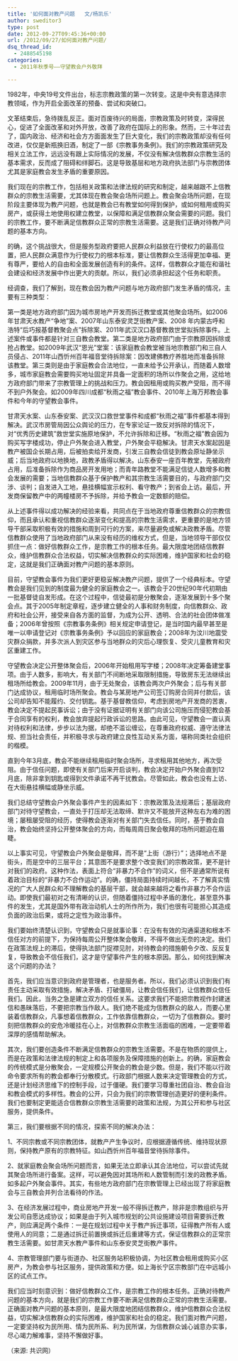```yaml
---
title: '如何面对教产问题   文/杨凯乐'
author: sweditor3
type: post
date: 2012-09-27T09:45:36+00:00
url: /2012/09/27/如何面对教产问题/
dsq_thread_id:
  - 2488545198
categories:
  - 2011年秋季号——守望教会户外敬拜

---
```

1982年，中央19号文件出台，标志宗教政策的第一次转变。这是中央有意选择宗教领域，作为开启全面改革的预备、尝试和突破口。

文革结束后，急待拨乱反正。面对百废待兴的局面，宗教政策及时转变，深得民心，促进了全面改革和对外开放，改善了政府在国际上的形象。然而，三十年过去了，国内政治、经济和社会方方面面发生了巨大变化，我们的宗教政策却没有任何改进，仅仅是新瓶换旧酒，制定了一部《宗教事务条例》。我们的宗教政策研究及相关立法工作，远远没有跟上实际情况的发展，不仅没有解决信教群众宗教生活的基本需求，反而成了阻碍和绊脚石。这是导致基层和地方政府执法部门与宗教团体尤其是家庭教会发生矛盾的重要原因。

我们现在的宗教工作，包括相关政策和法律法规的研究和制定，越来越跟不上信教群众的宗教生活需要，尤其体现在教会聚会场所问题上。教会聚会场所问题，在现阶段主要体现为教产问题，也就是教会已有教堂如何得到保护，或如何租用或购买房产，或获得土地使用权建立教堂，以保障和满足信教群众聚会需要的问题。我们的宗教工作，要不断满足信教群众正常的宗教生活需要。这是我们正确对待教产问题的基本方向。

的确，这个挑战很大，但是服务型政府要把人民群众利益放在行使权力的最高位置，把人民群众满意作为行使权力的根本标准，要让信教群众生活得更加幸福、更有尊严，要给人的自由和全面发展创造有利的条件。这样，信教群众才能在和谐社会建设和经济发展中作出更大的贡献。所以，我们必须承担起这个任务和职责。

经调查，我们了解到，现在教会因为教产问题与地方政府部门发生矛盾的情况，主要有三种类型：

第一类是地方政府部门因为城市房地产开发而拆迁教堂或其他聚会场所。如2006年甘肃天水教产“争地”案、2007年山东泰安灵芝街教产案、2008 年内蒙古呼和浩特“后巧报基督教聚会点”拆除案、2011年武汉汉口基督教救世堂拟拆除事件。上述案件或事件都是针对三自教会教堂。第二类是地方政府部门由于宗教原因拆除或抢占教堂。如2009年武汉“恩光”堂案：该家庭教会教堂被当地宗教部门和三自人员侵占、2011年山西忻州百年福音堂待拆除案：因改建佛教疗养胜地而准备拆除该教堂。第三类则是由于家庭教会合法地位，一直未给予公开承认，而随着人数增多，城市家庭教会需要购买地址固定并具备一定面积的场所以作聚会之用，这给地方政府部门带来了宗教管理上的挑战和压力。教会因租用或购买教产受阻，而不得不到户外聚会。如2009年四川成都“秋雨之福”教会事件、2010年上海万邦教会事件和今年的守望教会事件。

甘肃天水案、山东泰安案、武汉汉口救世堂事件和成都“秋雨之福”事件都基本得到解决。武汉市房管局因公众舆论的压力，在专家论证一致反对拆除的情况下，对“优秀历史建筑”救世堂实施原地保护，不允许拆除和迁移。“秋雨之福”教会因为购买写字楼成功，停止户外聚会进入教堂，户外聚会平稳解决。甘肃天水案起因是教产被国企长期占用，后被拍卖给开发商，引发三自教会信徒到教会原址静坐示威；后当地政府以地换地，政教矛盾得以解决。山东泰安一座百年教堂，先被政府占用，后准备拆除作为商品房开发用地；而青年路教堂不能满足信徒人数增多和教会发展的需要；当地信教群众基于保护教产和其宗教生活需要目的，与政府部门交涉、谈判；自发进入工地，悬挂横幅宣示权利、看守教产；到省会上访。最后，开发商保留教产中的两幢楼房不予拆除，并给予教会一定数额的赔偿。

从上述事件得以成功解决的经验来看，共同点在于当地政府尊重信教群众的宗教信仰，而且承认和重视信教群众逐渐变化和提高的宗教生活需求，更重要的是地方领导干部采取积极有效的措施和周到可行的方案，来尽量避免或解决政教矛盾。尽管信教群众使用了当地政府部门从来没有经历的维权方式，但是，当地领导干部仅仅抓住一点：做好信教群众工作，是宗教工作的根本任务。最大限度地团结信教群众，维护信教群众合法权益，切实解决信教群众的实际困难，维护国家和社会的稳定，这就是我们正确面对教产问题的基本原则。

目前，守望教会事件为我们更好更稳妥解决教产问题，提供了一个经典标本。守望教会是我们见到的制度最为健全的家庭教会之一。该教会于20世纪90年代初期由一批基督徒自发形成。在这个过程中，信徒最初是分散聚会，逐渐发展到十多个聚会点。其于2005年制定章程，逐步建立健全的人事和财务制度，向信教群众、政府和社会公开，接受来自各方面的监督，为成为公开、透明、合法的社会团体做准备；2006年曾按照《宗教事务条例》相关规定申请登记，是当时国内最早甚至是唯一以申请登记对《宗教事务条例》予以回应的家庭教会；2008年为汶川地震受灾群众捐款，并多次派人到灾区参与当地群众的灾后心理恢复、受灾儿童教育和灾区重建工作。

守望教会决定公开整体聚会后，2006年开始租用写字楼；2008年决定筹备建堂事项。由于人数多，影响大，有关部门不间断地采取限制措施，导致房东无法继续出租场所给教会。2009年11月，由于无处聚会，该教会两次户外聚会；后与有关部门达成协议，租用临时场所聚会。教会与某房地产公司签订购房合同并付款后，该公司却告知不能履约、交付钥匙。基于基督教信仰，考虑到房地产开发商的苦衷，教会决定不提起民事诉讼；由于没有证据证明有关部门向该公司施压而侵犯教会基于合同享有的权利，教会放弃提起行政诉讼的思路。由此可见，守望教会一直认真对待权利和法律，步步以法为据，却绝不滥讼缠讼，在尊重政府权威、遵守法律法规、担当社会责任，并积极寻求与政府建立良性互动关系方面，堪称同类社会组织的楷模。

直到今年3月底，教会不能继续租用临时聚会场所，寻求租用其他地方，再次受阻。由于信任问题，即使有关部门后来开启谈判，教会决定开始户外聚会直到12月底，除非拿到钥匙或得到文件承诺不再干扰教会。尽管如此，教会也没有上访、在大街悬挂横幅或静坐示威。

我们总结守望教会户外聚会事件产生的因素如下：宗教政策及法规滞后；基层政府部门对待守望教会，一直处于打压却无法取缔、默许又不能放开这种左右为难的困境；屡租屡受阻的经历，使得教会逐渐对有关部门失去信任。同时，基于教会自治，教会始终坚持公开整体聚会的方向，而每周周日聚会敬拜的场所问题迫在眉睫。

以上事实可见，守望教会户外聚会是敬拜，而不是“上街（游行）”；选择地点不是街头，而是空中的三层平台；其意图不是要求整个改变我们的宗教政策，更不是针对我们的政府。这种作法，表面上符合“非暴力不合作”的词义，但不是通常所说有着政治目标的“非暴力不合作运动”。的确，僵持局面持续时间越长，不了解真实情况的广大人民群众和不理解教会的基层干部，就会越来越将之看作非暴力不合作运动。即使我们最初对之有清晰的认识，但随着僵持过程中矛盾的激化，甚至意外事件的发生，尤其是国外带有政治动机人士的所作所为，我们也很有可能担心其造成负面的政治后果，或将之定性为政治事件。

我们要始终清楚认识到，守望教会只是就事论事：在没有有效的沟通渠道和根本不信任对方的前提下，为保持每周公开整体聚会敬拜，不得不做出无奈的决定。我们在政策法规上的滞后，使得执法部门捉襟见肘，对待教会的措施朝令夕改、反反复复，导致教会不信任我们，这才是守望事件产生的根本原因。那么，如何找到解决这个问题的办法？

首先，我们应当意识到政府是管理者，也是服务者。所以，我们必须认识到我们有责任主动采取有效措施，解决矛盾、打破僵局，让教会信任我们，让信教群众信任我们。因此，当务之急是建立双方的信任关系。这要求我们不能把宗教视作封建迷信和愚昧落后，不要把宗教当作敌人。我们绝不能成为信教群众的敌人，而要心里装着信教群众，凡事想着信教群众，工作依靠信教群众，一切为了信教群众。要时刻把信教群众的安危冷暖挂在心上，对信教群众宗教生活面临的困难，一定要带着深厚的感情帮助解决。

其次，我们要创造条件不断满足信教群众的宗教生活需要。不是在物质的提供上，而是在政策和法律法规的制定上和各项服务及保障措施的创新上。的确，家庭教会的传统模式是分散聚会，一定规模公开聚会的教会是少数。但是，我们不能以行政命令要求所有的教会都奉行分散模式。行政部门根据人数来决定管理教会的方式，还是计划经济思维下的控制手段，过于僵硬。我们要学习尊重社团自治、教会自治和教会模式的多样性。教会的公开，只会为我们的宗教管理创造更好的便利条件。我们也要制定更能适合信教群众宗教生活需要的政策和法规，为其公开和参与社区服务，提供条件。
  
第三，我们要根据不同的情况，探索不同的解决办法：

1、不同宗教或不同宗教团体，就教产产生争议时，应根据遵循传统、维持现状原则，保持教产原有的宗教特征。如山西忻州百年福音堂待拆除事件。

2、就家庭教会聚会场所问题而言，如果无法立即承认其合法地位，可以尝试先就其聚会场所进行备案。这样，可以避免因对其场所和人数管制而引发的政教矛盾。如多起户外聚会事件。其实，有些地方政府部门在宗教管理上已经出现了将家庭教会与三自教会并列合法看待的作法。

3、在经济发展过程中，商业房地产开发一般不得拆迁教产，除非是宗教组织与开发公司自愿达成协议；如果是由于列入城市规划的公共设施建设项目需要拆迁教产，则应满足两个条件：一是在规划过程中关于教产拆迁事项，征得教产所有人或使用人的同意；二是通过拆迁前置换或拆迁后重建等方式，保证信教群众的正常宗教生活需要。如甘肃天水教产事件和山东泰安灵芝街教产事件。

4、宗教管理部门要与街道办、社区服务站积极协调，为社区教会租用或购买小区房产，为教会参与社区服务，提供政策和方便。如上海长宁区宗教部门在中远城小区的试点工作。

我们应当时刻意识到：做好信教群众工作，是宗教工作的根本任务。正确对待教产问题的基本方向，就是我们的宗教工作要不断满足信教群众正常的宗教生活需要。正确面对教产问题的基本原则，是最大限度地团结信教群众，维护信教群众合法权益，切实解决信教群众的实际困难，维护国家和社会的稳定。我们面对教产问题，一定要坚持权为民所用、情为民所系、利为民所谋，为信教群众诚心诚意办实事，尽心竭力解难事，坚持不懈做好事。

（来源: 共识网）